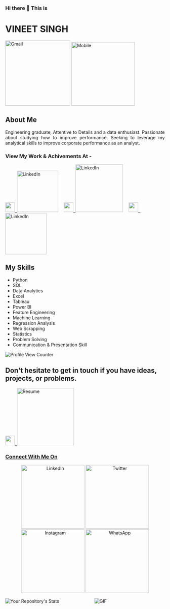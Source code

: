 


### Hi there 👋 This is
<p>
<h1 href = "https://vineetdsat.github.io/portfolio/">VINEET SINGH</h1>
</p>

<p>
<a href = "mailto: vineetdsat@gmail.com"><img src="https://img.shields.io/badge/Gmail-vineetdsat@gmail.com-blueviolet" alt="Gmail" width = "205", hight = 205/></a>
<a href = "https://wa.me/917348903189"><img src="https://img.shields.io/badge/Mobile-+91_7348_903_189-blueviolet" alt="Mobile" width = "200", hight = 200/></a>
</p>

## About Me
<p align = "justify">
Engineering graduate, Attentive to Details and a data enthusiast. Passionate about studying how to improve performance. Seeking to leverage my analytical skills to improve corporate performance as an analyst.
</p>

### View My Work & Achivements At - 
<p align = left>
<a href="https://public.tableau.com/app/profile/vineet.singh3192"><img src = "https://unpkg.com/simple-icons@v5/icons/tableau.svg" width = 30 hight = 10>&ensp;<img src="https://img.shields.io/badge/Tableau-Profile-orange" alt="LinkedIn" width = "130", hight = 100/></a>&ensp;&ensp;
<a href="https://vineetdsat.github.io/portfolio/"><img src = "https://unpkg.com/simple-icons@v5/icons/github.svg" width = 30 hight = 10>&ensp;<img src="https://img.shields.io/badge/Personal-Portfolio-orange" alt="LinkedIn" width = "150", hight = 100/></a>&ensp;&ensp;
<a href = "https://www.credly.com/users/vineet-singh.647779d8/badges/"><img src = "https://unpkg.com/simple-icons@v5/icons/acclaim.svg" width = 30 hight = 10>&ensp;<img src="https://img.shields.io/badge/Credly-Badges-orange" alt="LinkedIn" width = "130", hight =100/></a>
</p>

## My Skills
<ul>
  <li>Python</li>                                      
	<li>SQL</li>
	<li> Data Analytics</li>
	<li> Excel</li>
	<li>Tableau</li>
	<li> Power BI</li>
	<li> Feature Engineering </li>
	<li>Machine Learning</li>
	<li>Regression Analysis</li>
	<li> Web Scrapping</li>
	<li>Statistics</li>
  <li>Problem Solving</li>
  <li>Communication & Presentation Skill</li>
</ul>


![Profile View Counter](https://komarev.com/ghpvc/?username=vineetdsat) 


## Don't hesitate to get in touch if you have ideas, projects, or problems.
<p align = left>
<a href = "https://github.com/vineetdsat/vineetdsat/raw/main/Resume.pdf"><img src = "https://unpkg.com/simple-icons@v5/icons/adobeacrobatreader.svg" width = 30 hight = 10>&ensp;<img src = "https://img.shields.io/badge/Download-Resume-red" alt = "Resume" width = 180 hight = 100>
</p>



### Connect With Me On 


<p align = "center">
<a href="https://www.linkedin.com/in/vineet-singh-2610"><img src="https://img.shields.io/badge/LinkedIn-Vineetsingh2610-informational" alt="LinkedIn" width = "200", hight = 200/></a>
<a href="https://twitter.com/VineetSingh2610/"><img src="https://img.shields.io/badge/Twitter-Vineetsingh2610-informational" alt="Twitter" width = "200", hight = 200/></a>
<a href="https://www.instagram.com/_vineet__singh_/"><img src="https://img.shields.io/badge/Instagram-Vineet_Singh-informational" alt="Instagram"width = "200", hight = 200/ ></a>
<a href="https://wa.me/917348903189"><img src="https://img.shields.io/badge/WhatsApp-Chat_With_Me!-informational" alt="WhatsApp" width = "200", hight = 200/></a>
</p>

![Your Repository's Stats](https://github-readme-stats.vercel.app/api?username=vineetdsat&show_icons=true)&emsp;&emsp;&emsp;&emsp;&emsp;&emsp;&emsp;&emsp;![GIF](https://user-images.githubusercontent.com/5713670/87202985-820dcb80-c2b6-11ea-9f56-7ec461c497c3.gif)

